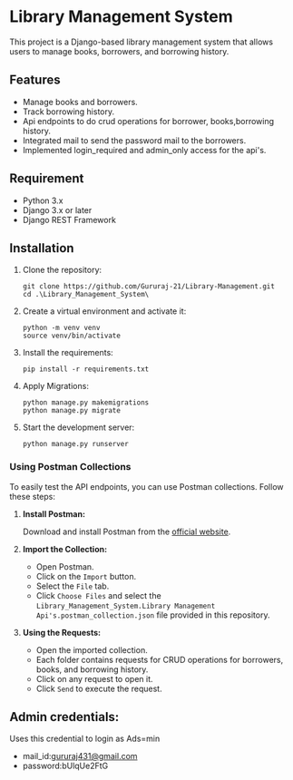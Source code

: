 # Library Management System

This project is a Django-based library management system that allows users to manage books, borrowers, and borrowing history. 

## Features
 - Manage books and borrowers.
 - Track borrowing history.
 - Api endpoints to do crud operations for borrower, books,borrowing history.
 - Integrated mail to send the password mail to the borrowers.
 - Implemented login_required and admin_only access for the api's.

## Requirement
 - Python 3.x
 - Django 3.x or later
 - Django REST Framework

## Installation
 1. Clone the repository:
    ```shell
    git clone https://github.com/Gururaj-21/Library-Management.git
    cd .\Library_Management_System\
    ```
 2. Create a virtual environment and activate it:
    ```shell
    python -m venv venv
    source venv/bin/activate 
    ```
 3. Install the requirements:
    ```shell
    pip install -r requirements.txt
    ```
 4. Apply Migrations:
    ```shell
    python manage.py makemigrations
    python manage.py migrate
    ```
 5. Start the development server:
    ```shell
    python manage.py runserver
    ```

### Using Postman Collections

To easily test the API endpoints, you can use Postman collections. Follow these steps:

1. **Install Postman:**

    Download and install Postman from the [official website](https://www.postman.com/downloads/).

2. **Import the Collection:**

    - Open Postman.
    - Click on the `Import` button.
    - Select the `File` tab.
    - Click `Choose Files` and select the `Library_Management_System.Library Management Api's.postman_collection.json` file provided in this repository.

3. **Using the Requests:**

    - Open the imported collection.
    - Each folder contains requests for CRUD operations for borrowers, books, and borrowing history.
    - Click on any request to open it.
    - Click `Send` to execute the request.

## Admin credentials:
Uses this credential to login as Ads=min
- mail_id:gururaj431@gmail.com
- password:bUlqUe2FtG